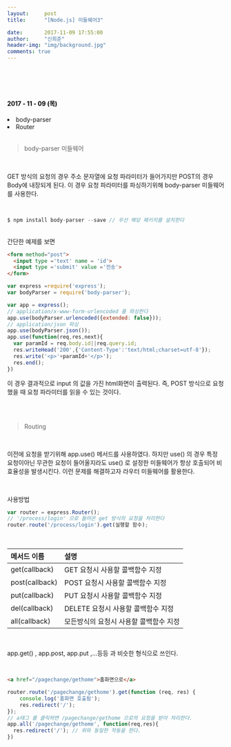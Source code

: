 ```yaml
---
layout:     post
title:      "[Node.js] 미들웨어3"

date:       2017-11-09 17:55:00
author:     "신희준"
header-img: "img/background.jpg"
comments: true
---
```


<head>
 <meta property="og:type" content="website">
 <meta property="og:title" content="노드js 미들웨어3">
 <meta property="og:description" content="노드js 미들웨어3">
 <meta property="og:url" content="http://shj7242.github.io/2017/11/09/Nodejs3/">

 <meta name="twitter:card" content="summary">
  <meta name="twitter:title" content="노드js 미들웨어3">
  <meta name="twitter:description" content="노드js 미들웨어3">
  <meta name="FACEBOOK:domain" content="http://shj7242.github.io/2017/11/09/Nodejs3/">
  <meta name="facebook:card" content="summary">
   <meta name="facebook:title" content="노드js 미들웨어3">
   <meta name="facebook:description" content="노드js 미들웨어3">
   <meta name="facebook:domain" content="http://shj7242.github.io/2017/11/09/Nodejs3/">


 </head>
<br>
<H4 style ="font-weight:bold; color:black;"> </H4>
<br>
<H4 style ="font-weight:bold; color : black">2017 - 11 - 09 (목)</H4>
<li>body-parser</li>
<li>Router</li>
<br>

> body-parser 미들웨어

<br>

GET 방식의 요청의 경우 주소 문자열에 요청 파라미터가 들어가지만 POST의 경우 Body에 내장되게 된다. 이 경우 요청 파라미터를 파싱하기위해 body-parser 미들웨어를 사용한다.

<br>

~~~Javascript
$ npm install body-parser --save // 우선 해당 패키지를 설치한다
~~~


<br>
간단한 예제를 보면

~~~html
<form method="post">
  <input type ='text' name = 'id'>
  <input type ='submit' value ='전송'>
</form>
~~~

~~~Javascript
var express =require('express');
var bodyParser = require('body-parser');

var app = express();
// application/x-www-form-urlencoded 를 파싱한다
app.use(bodyParser.urlencoded({extended: false}));
// application/json 파싱
app.use(bodyParser.json());
app.use(function(req,res,next){
  var paramId = req.body.id||req.query.id;
  res.writeHead('200',{'Content-Type':'text/html;charset=utf-8'});
  res.write('<p>'+paramId+'</p>');
  res.end();
})
~~~

이 경우 결과적으로 input 의 값을 가진 html화면이 출력된다. 즉, POST 방식으로 요청했을 때 요청 파라미터를 읽을 수 있는 것이다.

<br><br>

> Routing

<br>

이전에 요청을 받기위해 app.use() 메서드를 사용하였다. 하지만 use() 의 경우 특정 요청이아닌 무관한 요청이 들어올지라도 use() 로 설정한 미들웨어가 항상 호출되어 비 효율성을 발생시킨다. 이런 문제를 해결하고자 라우터 미들웨어를 활용한다.

<br>

사용방법

~~~Javascript
var router = express.Router();
// '/process/login' 으로 들어온 get 방식의 요청을 처리한다
router.route('/process/login').get(실행할 함수);
~~~

<br>

| 메서드 이름 |  설명  |
|:--------|:--------|
| get(callback) | GET 요청시 사용할 콜백함수 지정 |
| post(callback) | POST 요청시 사용할 콜백함수 지정 |
| put(callback) | PUT 요청시 사용할 콜백함수 지정 |
| del(callback) | DELETE 요청시 사용할 콜백함수 지정 |
| all(callback) | 모든방식의 요청시 사용할 콜백함수 지정 |

<br>

app.get() , app.post, app.put ,...등등 과 비슷한 형식으로 쓰인다.

<br>

~~~html
<a href="/pagechange/gethome">홈화면으로</a>
~~~

~~~Javascript
router.route('/pagechange/gethome').get(function (req, res) {
    console.log('홈화면 호출됨');
    res.redirect('/');
});
// a태그 를 클릭하면 /pagechange/gethome 으로의 요청을 받아 처리한다.
app.all('/pagechange/gethome', function(req,res){
  res.redirect('/'); // 위와 동일한 작동을 한다.
})
~~~
